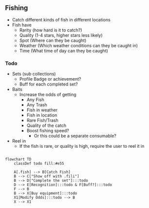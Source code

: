 ## Fishing

- Catch different kinds of fish in different locations
- Fish have
  - Rarity (how hard is it to catch?)
  - Quality (1-4 stars, higher stars less likely)
  - Spot (Where can they be caught)
  - Weather (Which weather conditions can they be caught in)
  - Time (What time of day can they be caught)

### Todo
  - Sets (sub collections)
    - Profile Badge or achievement?
    - Buff for each completed set?
  - Baits
    - Increase the odds of getting
      - Any Fish
      - Any Trash
      - Fish in weather
      - Fish in location
      - Rare Fish/Trash
      - Quality of the catch
      - Boost fishing speed?
        - Or this could be a separate consumable?
  - Reel in
    - If the fish is rare, or quality is high, require the user to reel it in

```mermaid 

flowchart TD
    classDef todo fill:#e55
    
    A[.fish] --> B[Catch Fish]
    B --> C["Show off with .fili"]
    B --> D["Complete the set"]:::todo
    D --> E[Recognition]:::todo & F[Buff?]:::todo
    F --> B
    B --> X[Buy equipment]:::todo
    X1[Modify Odds]:::todo --> B
    X --> X1
```